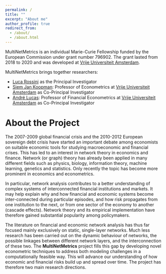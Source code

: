```yaml
---
permalink: /
title: ""
excerpt: "About me"
author_profile: true
redirect_from: 
  - /about/
  - /about.html
---
```


MultiNetMetrics is an individual Marie-Curie Fellowship funded by the European Commission under grant number 796902. The grant lasted from 2018 to 2020 and was developed at [Vrije Universiteit Amsterdam](https://vu.nl/en/about-vu/faculties/school-of-business-and-economics).

MultiNetMetrics brings together researchers:
* [Luca Rossini]() as the Principal Investigator
* [Siem Jan Koopman](https://sjkoopman.net): Professor of Econometrics at [Vrije Universiteit Amsterdam](https://vu.nl/en/about-vu/faculties/school-of-business-and-economics) as Co-Principal Investigator
* [André Lucas](https://personal.vu.nl/a.lucas/): Professor of Financial Econometrics at [Vrije Universiteit Amsterdam](https://vu.nl/en/about-vu/faculties/school-of-business-and-economics) as Co-Principal Investigator

About the Project
======

The 2007-2009 global financial crisis and the 2010-2012 European sovereign debt crisis have started an important debate among economists on suitable economic tools for studying macroeconomic and financial crises. This has led to an interest in network theory in economics and finance. Network (or graph) theory has already been applied in many different fields such as physics, biology, information theory, machine learning, genetics and statistics. Only recently the topic has become more prominent in economics and econometrics.
 
In particular, network analysis contributes to a better understanding of complex systems of interconnected financial institutions and markets. It may help explain why and how financial and economic systems become inter-connected during particular episodes, and how risk propagates from one institution to the next, or from one sector of the economy to another (cascade effects). Network theory and its empirical implementation have therefore gained substantial popularity among policymakers.
​

The literature on financial and economic network analysis has thus far focused mainly exclusively on static, single-layer networks. Much less research has been carried out on the dynamic behaviour of networks, the possible linkages between different network layers, and the interconnection of these two. The **MultiNetMetrics** project fills this gap by developing novel econometric techniques to address both modeling challenges in a computationally feasible way. This will advance our understanding of how economic and financial risks build up and spread over time. The project has therefore two main research directions.
​
